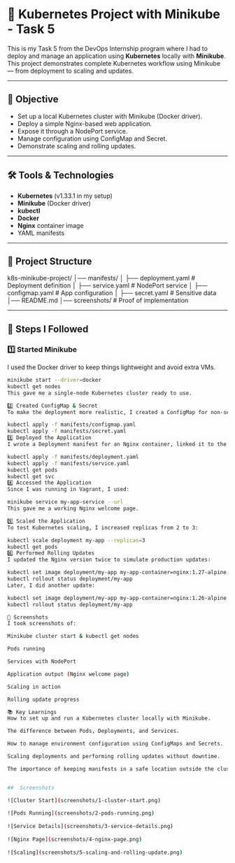 # 🐳 Kubernetes Project with Minikube - Task 5

This is my Task 5 from the DevOps Internship program where I had to deploy and manage an application using **Kubernetes** locally with **Minikube**.  
This project demonstrates complete Kubernetes workflow using Minikube — from deployment to scaling and updates.

---

## 📌 Objective
- Set up a local Kubernetes cluster with Minikube (Docker driver).
- Deploy a simple Nginx-based web application.
- Expose it through a NodePort service.
- Manage configuration using ConfigMap and Secret.
- Demonstrate scaling and rolling updates.

---

## 🛠 Tools & Technologies
- **Kubernetes** (v1.33.1 in my setup)
- **Minikube** (Docker driver)
- **kubectl**
- **Docker**
- **Nginx** container image
- YAML manifests

---

## 📂 Project Structure
k8s-minikube-project/
│── manifests/
│ ├── deployment.yaml # Deployment definition
│ ├── service.yaml # NodePort service
│ ├── configmap.yaml # App configuration
│ ├── secret.yaml # Sensitive data
│── README.md
│── screenshots/ # Proof of implementation


---

## 🚀 Steps I Followed

### 1️⃣ Started Minikube
I used the Docker driver to keep things lightweight and avoid extra VMs.
```bash
minikube start --driver=docker
kubectl get nodes
This gave me a single-node Kubernetes cluster ready to use.

2️⃣ Created ConfigMap & Secret
To make the deployment more realistic, I created a ConfigMap for non-sensitive configs and a Secret for sensitive data.

kubectl apply -f manifests/configmap.yaml
kubectl apply -f manifests/secret.yaml
3️⃣ Deployed the Application
I wrote a Deployment manifest for an Nginx container, linked it to the ConfigMap & Secret, and exposed it using a NodePort service.

kubectl apply -f manifests/deployment.yaml
kubectl apply -f manifests/service.yaml
kubectl get pods
kubectl get svc
4️⃣ Accessed the Application
Since I was running in Vagrant, I used:

minikube service my-app-service --url
This gave me a working Nginx welcome page.

5️⃣ Scaled the Application
To test Kubernetes scaling, I increased replicas from 2 to 3:

kubectl scale deployment my-app --replicas=3
kubectl get pods
6️⃣ Performed Rolling Updates
I updated the Nginx version twice to simulate production updates:

kubectl set image deployment/my-app my-app-container=nginx:1.27-alpine
kubectl rollout status deployment/my-app
Later, I did another update:

kubectl set image deployment/my-app my-app-container=nginx:1.26-alpine
kubectl rollout status deployment/my-app

📸 Screenshots
I took screenshots of:

Minikube cluster start & kubectl get nodes

Pods running

Services with NodePort

Application output (Nginx welcome page)

Scaling in action

Rolling update progress

📚 Key Learnings
How to set up and run a Kubernetes cluster locally with Minikube.

The difference between Pods, Deployments, and Services.

How to manage environment configuration using ConfigMaps and Secrets.

Scaling deployments and performing rolling updates without downtime.

The importance of keeping manifests in a safe location outside the cluster for reusability.


## ​ Screenshots

![Cluster Start](screenshots/1-cluster-start.png)
 
![Pods Running](screenshots/2-pods-running.png)
 
![Service Details](screenshots/3-service-details.png)
 
![Nginx Page](screenshots/4-nginx-page.png)
 
![Scaling](screenshots/5-scaling-and-rolling-update.png) 





